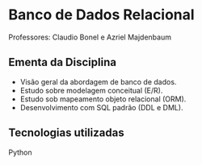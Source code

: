 # Banco de Dados Relacional
Professores: Claudio Bonel e Azriel Majdenbaum

## Ementa da Disciplina
- Visão geral da abordagem de banco de dados.
- Estudo sobre modelagem conceitual (E/R).
- Estudo sob mapeamento objeto relacional (ORM).
- Desenvolvimento com SQL padrão (DDL e DML).

## Tecnologias utilizadas
Python